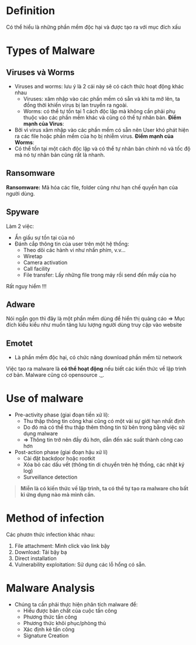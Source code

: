 # Definition
Có thể hiểu là những phần mềm độc hại và được tạo ra với mục đích xấu 
# Types of Malware
## Viruses và Worms
- Viruses and worms: lưu ý là 2 cái này sẽ có cách thức hoạt động khác nhau
	- Viruses: xâm nhập vào các phần mềm có sẵn và khi ta mở lên, ta đồng thời khiến virus bị lan truyền ra ngoài. 
	- Worms: có thể tự tồn tại 1 cách độc lập mà  không cần phải phụ thuộc vào các phần mềm khác và cũng có thể tự nhân bản. 
**Điểm mạnh của Virus**: 
- Bởi vì virus xâm nhập vào các phần mềm có sẵn nên User khó phát hiện ra các file hoặc phần mềm của họ bị nhiễm virus. 
**Điểm mạnh của Worms**: 
- Có thể tồn tại một cách độc lập và có thể tự nhân bản chính nó và tốc độ mà nó tự nhân bản cũng rất là nhanh. 
## Ransomware
**Ransomware:** Mã hóa các file, folder cũng như hạn chế quyền hạn của người dùng. 
## Spyware
Làm 2 việc:
- Ẩn giấu sự tồn tại của nó
- Đánh cắp thông tin của user trên một hệ thống:
	- Theo dõi các hành vi như nhấn phím, v.v... 
	- Wiretap
	- Camera activation
	- Call facility
	- File transfer: Lấy những file trong máy rồi send đến mấy của họ 

Rất nguy hiểm !!!
## Adware
Nói ngắn gọn thì đây là một phần mềm dùng để hiển thị quảng cáo 
=> Mục đích kiểu kiểu như muốn tăng lưu lượng người dùng truy cập vào website 
## Emotet
- Là phần mềm độc hại, có chức năng download phần mềm từ network 

Việc tạo ra malware là **có thể hoạt động** nếu biết các kiến thức về lập trình cơ bản. 
Malware cũng có opensource ._.

# Use of malware
- Pre-activity phase (giai đoạn tiền xử lí):
	- Thu thập thông tin công khai cũng có một vài sự giới hạn nhất định
	- Do đó mà có thể thu thập thêm thông tin từ bên trong bằng việc sử dụng malware
	- => Thông tin trở nên đầy đủ hơn, dẫn đến xác suất thành công cao hơn
- Post-action phase (giai đoạn hậu xử lí)
	- Cài đặt backdoor hoặc rootkit
	- Xóa bỏ các dấu vết (thông tin di chuyển trên hệ thống, các nhật ký log)
	- Surveillance detection

> **Miễn là có kiến thức về lập trình, ta có thể tự tạo ra malware cho bất kì ứng dụng nào mà mình cần.**
# Method of infection
Các phươn thức infection khác nhau:
1. File attachment: Mình click vào link bậy
2. Download: Tải bậy bạ 
3. Direct installation
4. Vulnerability exploitation: Sử dụng các lỗ hổng có sẵn. 

# Malware Analysis
- Chúng ta cần phải thực hiện phân tích malware để:
	- Hiểu được bản chất của cuộc tấn công
	- Phương thức tấn công
	- Phương thức khôi phục/phòng thủ
	- Xác định kẻ tấn công 
	- Signature Creation

